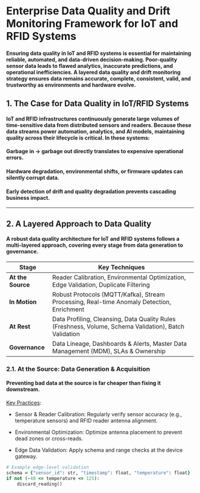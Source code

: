 # Enterprise Data Quality and Drift Monitoring Framework for IoT and RFID Systems

#### Ensuring data quality in IoT and RFID systems is essential for maintaining reliable, automated, and data-driven decision-making. Poor-quality sensor data leads to flawed analytics, inaccurate predictions, and operational inefficiencies. A layered data quality and drift monitoring strategy ensures data remains accurate, complete, consistent, valid, and trustworthy as environments and hardware evolve.


## 1. The Case for Data Quality in IoT/RFID Systems

#### IoT and RFID infrastructures continuously generate large volumes of time-sensitive data from distributed sensors and readers. Because these data streams power automation, analytics, and AI models, maintaining quality across their lifecycle is critical. In these systems:

#### Garbage in → garbage out directly translates to expensive operational errors.

#### Hardware degradation, environmental shifts, or firmware updates can silently corrupt data.

#### Early detection of drift and quality degradation prevents cascading business impact.

---


## 2. A Layered Approach to Data Quality

#### A robust data quality architecture for IoT and RFID systems follows a multi-layered approach, covering every stage from data generation to governance.

| **Stage**         | **Key Techniques**                                                                                     |
| ----------------- | ------------------------------------------------------------------------------------------------------ |
| **At the Source** | Reader Calibration, Environmental Optimization, Edge Validation, Duplicate Filtering                   |
| **In Motion**     | Robust Protocols (MQTT/Kafka), Stream Processing, Real-time Anomaly Detection, Enrichment              |
| **At Rest**       | Data Profiling, Cleansing, Data Quality Rules (Freshness, Volume, Schema Validation), Batch Validation |
| **Governance**    | Data Lineage, Dashboards & Alerts, Master Data Management (MDM), SLAs & Ownership                      |


### 2.1. At the Source: Data Generation & Acquisition

#### Preventing bad data at the source is far cheaper than fixing it downstream.

<ins>Key Practices</ins>:

- Sensor & Reader Calibration: Regularly verify sensor accuracy (e.g., temperature sensors) and RFID reader antenna alignment.

- Environmental Optimization: Optimize antenna placement to prevent dead zones or cross-reads.

- Edge Data Validation: Apply schema and range checks at the device gateway.


```ruby
# Example edge-level validation
schema = {"sensor_id": str, "timestamp": float, "temperature": float}
if not (-40 <= temperature <= 125):
    discard_reading()

```



